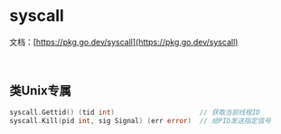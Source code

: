 # syscall

文档：[https://pkg.go.dev/syscall](https://pkg.go.dev/syscall)

<br />

## 类Unix专属

```go
syscall.Gettid() (tid int)                     // 获取当前线程ID
syscall.Kill(pid int, sig Signal) (err error)  // 给PID发送指定信号
```